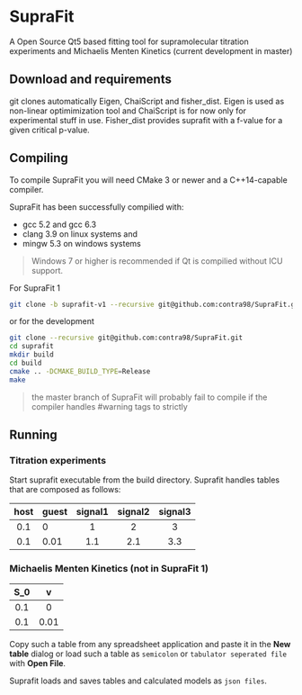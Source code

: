 # SupraFit 

A Open Source Qt5 based fitting tool for supramolecular titration experiments and Michaelis Menten Kinetics (current development in master)

## Download and requirements
git clones automatically Eigen, ChaiScript and fisher_dist. Eigen is used as non-linear optimimization tool and ChaiScript is for now only for experimental stuff in use. Fisher_dist provides suprafit with a f-value for a given critical p-value.

## Compiling
To compile SupraFit you will need CMake 3 or newer and a C++14-capable compiler.

SupraFit has been successfully compilied with: 
- gcc 5.2 and gcc 6.3
- clang 3.9 
on linux systems and 
- mingw 5.3 on windows systems

> Windows 7 or higher is recommended if Qt is compilied without ICU support.

For SupraFit 1
```sh
git clone -b suprafit-v1 --recursive git@github.com:contra98/SupraFit.git
```
or for the development
```sh
git clone --recursive git@github.com:contra98/SupraFit.git
cd suprafit
mkdir build
cd build
cmake .. -DCMAKE_BUILD_TYPE=Release
make
```

> the master branch of SupraFit will probably fail to compile if the compiler handles #warning tags to strictly

## Running
### Titration experiments
Start suprafit executable from the build directory. Suprafit handles tables that are composed as follows:

| host | guest | signal1 | signal2 | signal3 |
|:-----:|:----|:----:|:----:|:----:|
| 0.1 | 0 | 1 | 2 | 3 |
| 0.1 | 0.01 | 1.1 | 2.1 | 3.3|

### Michaelis Menten Kinetics (not in SupraFit 1)
| S_0 | v | 
|:-----:|:----:|
| 0.1 | 0 |
| 0.1 | 0.01 |

Copy such a table from any spreadsheet application and paste it in the **New table** dialog or load such a table as `semicolon` or `tabulator seperated file` with **Open File**. 

Suprafit loads and saves tables and calculated models as `json files`.

